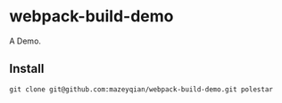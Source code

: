 # webpack-build-demo

A Demo.

## Install

```
git clone git@github.com:mazeyqian/webpack-build-demo.git polestar
```
